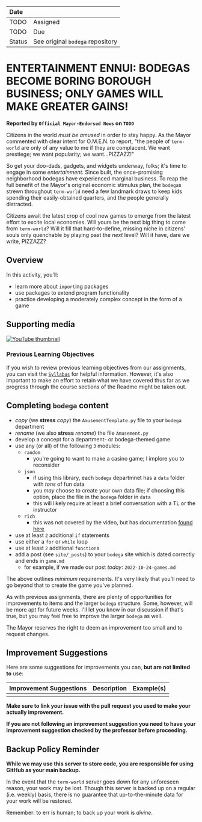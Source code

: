 
| Date              |          |
|:------------------|:---------|
| TODO | Assigned |
|TODO   | Due      |
| Status            | See original `bodega` repository |

# ENTERTAINMENT ENNUI: BODEGAS BECOME BORING BOROUGH BUSINESS; ONLY GAMES WILL MAKE GREATER GAINS!

**Reported by `Official Mayor-Endorsed News` on `TODO`**

Citizens in the world _must be amused_ in order to stay happy. As the Mayor commented with clear intent for O.M.E.N. to report, "the people of `term-world` are only of any value to me if they are complacent. We want prestiege; we want popularity; we want...PIZZAZZ!"

So get your doo-dads, gadgets, and widgets underway, folks; it's time to engage in some _entertainment_. Since built, the once-promising neighborhood bodegas have experienced marginal business. To reap the full benefit of the Mayor's original economic stimulus plan, the `bodega`s strewn throughout `term-world` need a few landmark draws to keep kids spending their easily-obtained quarters, and the people generally distracted.

Citizens await the latest crop of cool new games to emerge from the latest effort to excite local economies. Will yours be the next big thing to come from `term-world`? Will it fill that hard-to-define, missing niche in citizens' souls only quenchable by playing past the _next_ level? Will it have, dare we write, PIZZAZZ?

## Overview

In this activity, you'll:

* learn more about `import`ing packages
* use packages to extend program functionality
* practice developing a moderately complex concept in the form of a game

## Supporting media

[![YouTube thumbnail](http://img.youtube.com/vi/X0zly7l_6Jo/hqdefault.jpg)](https://youtube.com/playlist?list=PLJvBsjwXNdlGnzDIdu8CCZhxl4vgsTdfa)

### Previous Learning Objectives

If you wish to review previous learning objectives from our assignments, you can visit the [`Syllabus`](https://chompe.rs/100-syllabus) for helpful information. However, it's also important to make an effort to retain what we have covered thus far as we progress through the course sections of the Readme might be taken out.

## Completing `bodega` content

* _copy_ (we **stress** _copy_) the `AmusementTemplate.py` file to your `bodega` department
* _rename_ (we also **stress** _rename_) the file `Amusement.py`
* develop a concept for a department- or bodega-themed game
* use any (or all) of the following `3` modules:
  * `random`
    * you're going to want to make a casino game; I implore you to reconsider
  * `json`
    * if using this library, each `bodega` departmnet has a `data` folder with _tons_ of fun data
    * you _may_ choose to create your own data file; if choosing this option, place the file in the `bodega` folder in `data`
    * this will likely require at least a brief conversation with a TL or the instructor
  * `rich`
    * this was not covered by the video, but has documentation [found here](https://rich.readthedocs.io/en/latest/)
* use at least `2` additional `if` statements
* use either a `for` or `while` loop
* use at least `2` additional `function`s
* add a post (see `site/_posts`) to your `bodega` site which is dated correctly and ends in `game.md`
  * for example, if we made our post _today_: `2022-10-24-games.md`

The above outlines _minimum_ requirements. It's very likely that you'll need to go beyond that to create the game you've planned.

As with previous assignments, there are plenty of opportunities for improvements to items and the larger `bodega` structure. Some, however, will be more apt for future weeks. I'll let you know in our discussion if that's true, but you may feel free to improve the larger `bodega` as well.

The Mayor reserves the right to deem an improvement too small and to request changes.

## Improvement Suggestions

Here are some suggestions for improvements you can, **but are not limited to** use:

|Improvement Suggestions |Description        |Example(s)         |
|:--------------------|:------------------|:----------|
|                     |                   |           |

**Make sure to link your issue with the pull request you used to make your actually improvement.**

**If you are not following an improvement suggestion you need to have your improvement suggestion checked by the professor before proceeding.**

## Backup Policy Reminder

**While we may use this server to store code, you are responsible for using GitHub as your main backup.**

In the event that the `term-world` server goes down for any unforeseen reason, your work may be lost. Though this server is backed up on a regular (i.e. weekly) basis, there is no guarantee that up-to-the-minute data for your work will be restored.

Remember: to err is human; to back up your work is *divine*.
